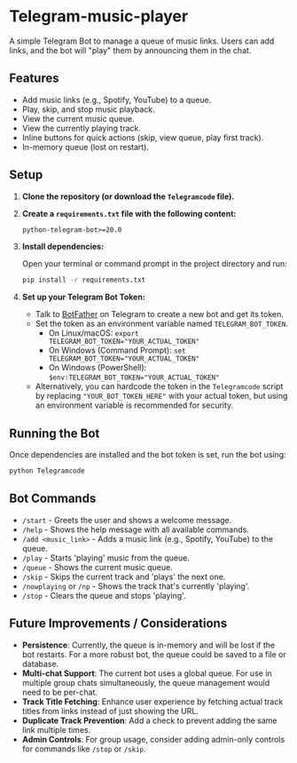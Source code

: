 # Telegram-music-player

A simple Telegram Bot to manage a queue of music links. Users can add links, and the bot will "play" them by announcing them in the chat.

## Features

* Add music links (e.g., Spotify, YouTube) to a queue.
* Play, skip, and stop music playback.
* View the current music queue.
* View the currently playing track.
* Inline buttons for quick actions (skip, view queue, play first track).
* In-memory queue (lost on restart).

## Setup

1. **Clone the repository (or download the `Telegramcode` file).**

2. **Create a `requirements.txt` file with the following content:**

   ```txt
   python-telegram-bot>=20.0
   ```

3. **Install dependencies:**

   Open your terminal or command prompt in the project directory and run:

   ```sh
   pip install -r requirements.txt
   ```

4. **Set up your Telegram Bot Token:**

   * Talk to [BotFather](https://t.me/botfather) on Telegram to create a new bot and get its token.
   * Set the token as an environment variable named `TELEGRAM_BOT_TOKEN`.
     * On Linux/macOS: `export TELEGRAM_BOT_TOKEN="YOUR_ACTUAL_TOKEN"`
     * On Windows (Command Prompt): `set TELEGRAM_BOT_TOKEN="YOUR_ACTUAL_TOKEN"`
     * On Windows (PowerShell): `$env:TELEGRAM_BOT_TOKEN="YOUR_ACTUAL_TOKEN"`
   * Alternatively, you can hardcode the token in the `Telegramcode` script by replacing `"YOUR_BOT_TOKEN_HERE"` with your actual token, but using an environment variable is recommended for security.

## Running the Bot

Once dependencies are installed and the bot token is set, run the bot using:

```sh
python Telegramcode
```

## Bot Commands

* `/start` - Greets the user and shows a welcome message.
* `/help` - Shows the help message with all available commands.
* `/add <music_link>` - Adds a music link (e.g., Spotify, YouTube) to the queue.
* `/play` - Starts 'playing' music from the queue.
* `/queue` - Shows the current music queue.
* `/skip` - Skips the current track and 'plays' the next one.
* `/nowplaying` or `/np` - Shows the track that's currently 'playing'.
* `/stop` - Clears the queue and stops 'playing'.

## Future Improvements / Considerations

* **Persistence**: Currently, the queue is in-memory and will be lost if the bot restarts. For a more robust bot, the queue could be saved to a file or database.
* **Multi-chat Support**: The current bot uses a global queue. For use in multiple group chats simultaneously, the queue management would need to be per-chat.
* **Track Title Fetching**: Enhance user experience by fetching actual track titles from links instead of just showing the URL.
* **Duplicate Track Prevention**: Add a check to prevent adding the same link multiple times.
* **Admin Controls**: For group usage, consider adding admin-only controls for commands like `/stop` or `/skip`.